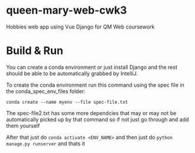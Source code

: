 # queen-mary-web-cwk3
Hobbies web app using Vue Django for QM Web coursework

# Build & Run
You can create a conda environment or just install Django and the rest should be able to be automatically grabbed by IntelliJ.

To create the conda environment run this command using the spec file in the conda_spec_env_files folder:

`conda create --name myenv --file spec-file.txt`

The spec-file2.txt has some more dependcies that may or may not be automatically picked up by that command so if not just go through and add them yourself

After that just do `conda activate <ENV_NAME>` and then just do `python manage.py runserver` and thats it
